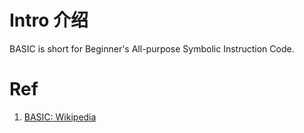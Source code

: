 # Intro 介绍

BASIC is short for Beginner's All-purpose Symbolic Instruction Code.

# Ref
1.  [BASIC: Wikipedia][1]


[1]: https://en.wikipedia.org/wiki/BASIC